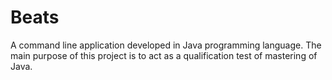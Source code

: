Beats
=====

A command line application developed in Java programming language. The main purpose of this project is to act as a qualification test of mastering of Java.
